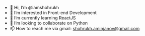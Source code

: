 - 👋 Hi, I’m @iamshohrukh
- 👀 I’m interested in Front-end Development
- 🌱 I’m currently learning ReactJS
- 💞️ I’m looking to collaborate on Python
- 📫 How to reach me via gmail: shohrukh.aminjanov@gmail.com

<!---
iamshohrukh/iamshohrukh is a ✨ special ✨ repository because its `README.md` (this file) appears on your GitHub profile.
You can click the Preview link to take a look at your changes.
--->
